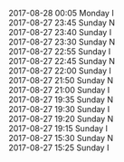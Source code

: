 2017-08-28 00:05 Monday  I  
2017-08-27 23:45 Sunday  N  
2017-08-27 23:40 Sunday  I  
2017-08-27 23:30 Sunday  N  
2017-08-27 22:55 Sunday  I  
2017-08-27 22:45 Sunday  N  
2017-08-27 22:00 Sunday  I  
2017-08-27 21:50 Sunday  N  
2017-08-27 21:00 Sunday  I  
2017-08-27 19:35 Sunday  N  
2017-08-27 19:30 Sunday  I  
2017-08-27 19:20 Sunday  N  
2017-08-27 19:15 Sunday  I  
2017-08-27 15:30 Sunday  N  
2017-08-27 15:25 Sunday  I  
